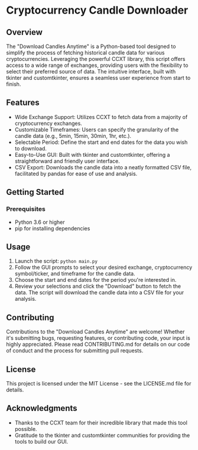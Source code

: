 # Cryptocurrency Candle Downloader
## Overview
The "Download Candles Anytime" is a Python-based tool designed to simplify the process of fetching historical candle data for various cryptocurrencies. Leveraging the powerful CCXT library, this script offers access to a wide range of exchanges, providing users with the flexibility to select their preferred source of data. The intuitive interface, built with tkinter and customtkinter, ensures a seamless user experience from start to finish.

## Features
- Wide Exchange Support: Utilizes CCXT to fetch data from a majority of cryptocurrency exchanges.
- Customizable Timeframes: Users can specify the granularity of the candle data (e.g., 5min, 15min, 30min, 1hr, etc.).
- Selectable Period: Define the start and end dates for the data you wish to download.
- Easy-to-Use GUI: Built with tkinter and customtkinter, offering a straightforward and friendly user interface.
- CSV Export: Downloads the candle data into a neatly formatted CSV file, facilitated by pandas for ease of use and analysis.

## Getting Started
### Prerequisites
- Python 3.6 or higher
- pip for installing dependencies

## Usage
1) Launch the script:
``` python main.py ```
2) Follow the GUI prompts to select your desired exchange, cryptocurrency symbol/ticker, and timeframe for the candle data.
3) Choose the start and end dates for the period you're interested in.
4) Review your selections and click the "Download" button to fetch the data. The script will download the candle data into a CSV file for your analysis.

## Contributing
Contributions to the "Download Candles Anytime" are welcome! Whether it's submitting bugs, requesting features, or contributing code, your input is highly appreciated. Please read CONTRIBUTING.md for details on our code of conduct and the process for submitting pull requests.

## License
This project is licensed under the MIT License - see the LICENSE.md file for details.

## Acknowledgments
- Thanks to the CCXT team for their incredible library that made this tool possible.
- Gratitude to the tkinter and customtkinter communities for providing the tools to build our GUI.
